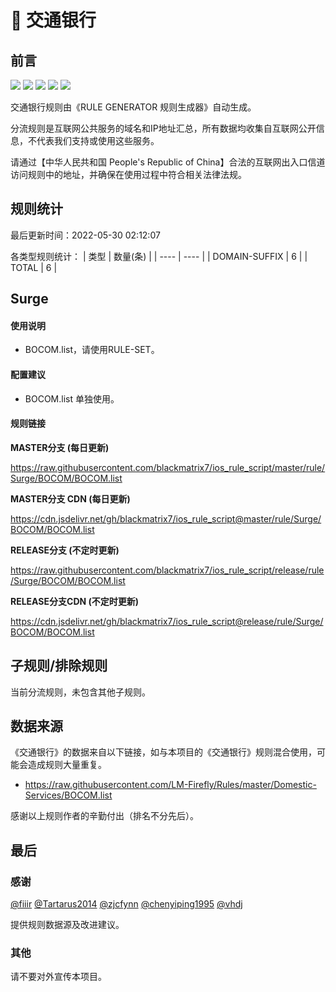 # 🧸 交通银行

## 前言

![](https://shields.io/badge/-移除重复规则-ff69b4) ![](https://shields.io/badge/-DOMAIN与DOMAIN--SUFFIX合并-green) ![](https://shields.io/badge/-DOMAIN--SUFFIX间合并-critical) ![](https://shields.io/badge/-DOMAIN--SUFFIX与DOMAIN--KEYWORD合并-blue) ![](https://shields.io/badge/-IP--CIDR(6)合并-blueviolet) 

交通银行规则由《RULE GENERATOR 规则生成器》自动生成。

分流规则是互联网公共服务的域名和IP地址汇总，所有数据均收集自互联网公开信息，不代表我们支持或使用这些服务。

请通过【中华人民共和国 People's Republic of China】合法的互联网出入口信道访问规则中的地址，并确保在使用过程中符合相关法律法规。

## 规则统计

最后更新时间：2022-05-30 02:12:07

各类型规则统计：
| 类型 | 数量(条)  | 
| ---- | ----  |
| DOMAIN-SUFFIX | 6  | 
| TOTAL | 6  | 


## Surge 

#### 使用说明
- BOCOM.list，请使用RULE-SET。

#### 配置建议
- BOCOM.list 单独使用。

#### 规则链接
**MASTER分支 (每日更新)**

https://raw.githubusercontent.com/blackmatrix7/ios_rule_script/master/rule/Surge/BOCOM/BOCOM.list

**MASTER分支 CDN (每日更新)**

https://cdn.jsdelivr.net/gh/blackmatrix7/ios_rule_script@master/rule/Surge/BOCOM/BOCOM.list

**RELEASE分支 (不定时更新)**

https://raw.githubusercontent.com/blackmatrix7/ios_rule_script/release/rule/Surge/BOCOM/BOCOM.list

**RELEASE分支CDN (不定时更新)**

https://cdn.jsdelivr.net/gh/blackmatrix7/ios_rule_script@release/rule/Surge/BOCOM/BOCOM.list

## 子规则/排除规则


当前分流规则，未包含其他子规则。

## 数据来源

《交通银行》的数据来自以下链接，如与本项目的《交通银行》规则混合使用，可能会造成规则大量重复。

- https://raw.githubusercontent.com/LM-Firefly/Rules/master/Domestic-Services/BOCOM.list


感谢以上规则作者的辛勤付出（排名不分先后）。

## 最后

### 感谢

[@fiiir](https://github.com/fiiir) [@Tartarus2014](https://github.com/Tartarus2014) [@zjcfynn](https://github.com/zjcfynn) [@chenyiping1995](https://github.com/chenyiping1995) [@vhdj](https://github.com/vhdj)

提供规则数据源及改进建议。

### 其他

请不要对外宣传本项目。